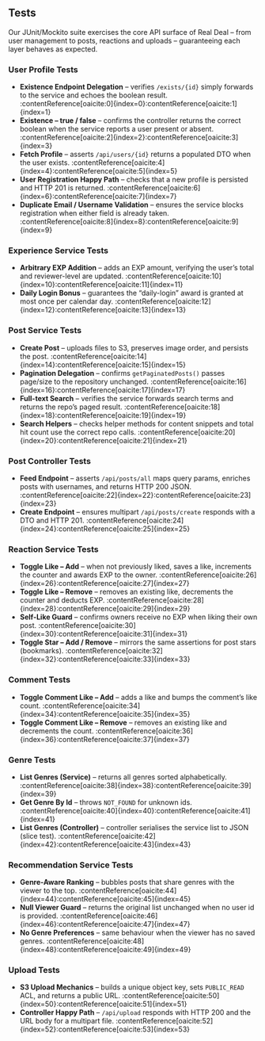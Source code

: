 ## Tests
Our JUnit/Mockito suite exercises the core API surface of Real Deal – from user management to posts, reactions and uploads – guaranteeing each layer behaves as expected.

### User Profile Tests
- **Existence Endpoint Delegation** – verifies `/exists/{id}` simply forwards to the service and echoes the boolean result. :contentReference[oaicite:0]{index=0}:contentReference[oaicite:1]{index=1}  
- **Existence – true / false** – confirms the controller returns the correct boolean when the service reports a user present or absent. :contentReference[oaicite:2]{index=2}:contentReference[oaicite:3]{index=3}  
- **Fetch Profile** – asserts `/api/users/{id}` returns a populated DTO when the user exists. :contentReference[oaicite:4]{index=4}:contentReference[oaicite:5]{index=5}  
- **User Registration Happy Path** – checks that a new profile is persisted and HTTP 201 is returned. :contentReference[oaicite:6]{index=6}:contentReference[oaicite:7]{index=7}  
- **Duplicate Email / Username Validation** – ensures the service blocks registration when either field is already taken. :contentReference[oaicite:8]{index=8}:contentReference[oaicite:9]{index=9}  

### Experience Service Tests
- **Arbitrary EXP Addition** – adds an EXP amount, verifying the user’s total and reviewer-level are updated. :contentReference[oaicite:10]{index=10}:contentReference[oaicite:11]{index=11}  
- **Daily Login Bonus** – guarantees the “daily-login” award is granted at most once per calendar day. :contentReference[oaicite:12]{index=12}:contentReference[oaicite:13]{index=13}  

### Post Service Tests
- **Create Post** – uploads files to S3, preserves image order, and persists the post. :contentReference[oaicite:14]{index=14}:contentReference[oaicite:15]{index=15}  
- **Pagination Delegation** – confirms `getPaginatedPosts()` passes page/size to the repository unchanged. :contentReference[oaicite:16]{index=16}:contentReference[oaicite:17]{index=17}  
- **Full-text Search** – verifies the service forwards search terms and returns the repo’s paged result. :contentReference[oaicite:18]{index=18}:contentReference[oaicite:19]{index=19}  
- **Search Helpers** – checks helper methods for content snippets and total hit count use the correct repo calls. :contentReference[oaicite:20]{index=20}:contentReference[oaicite:21]{index=21}  

### Post Controller Tests
- **Feed Endpoint** – asserts `/api/posts/all` maps query params, enriches posts with usernames, and returns HTTP 200 JSON. :contentReference[oaicite:22]{index=22}:contentReference[oaicite:23]{index=23}  
- **Create Endpoint** – ensures multipart `/api/posts/create` responds with a DTO and HTTP 201. :contentReference[oaicite:24]{index=24}:contentReference[oaicite:25]{index=25}  

### Reaction Service Tests
- **Toggle Like – Add** – when not previously liked, saves a like, increments the counter and awards EXP to the owner. :contentReference[oaicite:26]{index=26}:contentReference[oaicite:27]{index=27}  
- **Toggle Like – Remove** – removes an existing like, decrements the counter and deducts EXP. :contentReference[oaicite:28]{index=28}:contentReference[oaicite:29]{index=29}  
- **Self-Like Guard** – confirms owners receive no EXP when liking their own post. :contentReference[oaicite:30]{index=30}:contentReference[oaicite:31]{index=31}  
- **Toggle Star – Add / Remove** – mirrors the same assertions for post stars (bookmarks). :contentReference[oaicite:32]{index=32}:contentReference[oaicite:33]{index=33}  

### Comment Tests
- **Toggle Comment Like – Add** – adds a like and bumps the comment’s like count. :contentReference[oaicite:34]{index=34}:contentReference[oaicite:35]{index=35}  
- **Toggle Comment Like – Remove** – removes an existing like and decrements the count. :contentReference[oaicite:36]{index=36}:contentReference[oaicite:37]{index=37}  

### Genre Tests
- **List Genres (Service)** – returns all genres sorted alphabetically. :contentReference[oaicite:38]{index=38}:contentReference[oaicite:39]{index=39}  
- **Get Genre By Id** – throws `NOT_FOUND` for unknown ids. :contentReference[oaicite:40]{index=40}:contentReference[oaicite:41]{index=41}  
- **List Genres (Controller)** – controller serialises the service list to JSON (slice test). :contentReference[oaicite:42]{index=42}:contentReference[oaicite:43]{index=43}  

### Recommendation Service Tests
- **Genre-Aware Ranking** – bubbles posts that share genres with the viewer to the top. :contentReference[oaicite:44]{index=44}:contentReference[oaicite:45]{index=45}  
- **Null Viewer Guard** – returns the original list unchanged when no user id is provided. :contentReference[oaicite:46]{index=46}:contentReference[oaicite:47]{index=47}  
- **No Genre Preferences** – same behaviour when the viewer has no saved genres. :contentReference[oaicite:48]{index=48}:contentReference[oaicite:49]{index=49}  

### Upload Tests
- **S3 Upload Mechanics** – builds a unique object key, sets `PUBLIC_READ` ACL, and returns a public URL. :contentReference[oaicite:50]{index=50}:contentReference[oaicite:51]{index=51}  
- **Controller Happy Path** – `/api/upload` responds with HTTP 200 and the URL body for a multipart file. :contentReference[oaicite:52]{index=52}:contentReference[oaicite:53]{index=53}  
